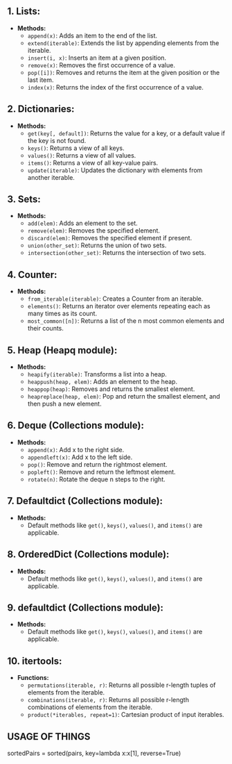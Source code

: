 ## 1. Lists:

- **Methods:**
  - `append(x)`: Adds an item to the end of the list.
  - `extend(iterable)`: Extends the list by appending elements from the iterable.
  - `insert(i, x)`: Inserts an item at a given position.
  - `remove(x)`: Removes the first occurrence of a value.
  - `pop([i])`: Removes and returns the item at the given position or the last item.
  - `index(x)`: Returns the index of the first occurrence of a value.

## 2. Dictionaries:

- **Methods:**
  - `get(key[, default])`: Returns the value for a key, or a default value if the key is not found.
  - `keys()`: Returns a view of all keys.
  - `values()`: Returns a view of all values.
  - `items()`: Returns a view of all key-value pairs.
  - `update(iterable)`: Updates the dictionary with elements from another iterable.

## 3. Sets:

- **Methods:**
  - `add(elem)`: Adds an element to the set.
  - `remove(elem)`: Removes the specified element.
  - `discard(elem)`: Removes the specified element if present.
  - `union(other_set)`: Returns the union of two sets.
  - `intersection(other_set)`: Returns the intersection of two sets.

## 4. Counter:

- **Methods:**
  - `from_iterable(iterable)`: Creates a Counter from an iterable.
  - `elements()`: Returns an iterator over elements repeating each as many times as its count.
  - `most_common([n])`: Returns a list of the n most common elements and their counts.

## 5. Heap (Heapq module):

- **Methods:**
  - `heapify(iterable)`: Transforms a list into a heap.
  - `heappush(heap, elem)`: Adds an element to the heap.
  - `heappop(heap)`: Removes and returns the smallest element.
  - `heapreplace(heap, elem)`: Pop and return the smallest element, and then push a new element.

## 6. Deque (Collections module):

- **Methods:**
  - `append(x)`: Add x to the right side.
  - `appendleft(x)`: Add x to the left side.
  - `pop()`: Remove and return the rightmost element.
  - `popleft()`: Remove and return the leftmost element.
  - `rotate(n)`: Rotate the deque n steps to the right.

## 7. Defaultdict (Collections module):

- **Methods:**
  - Default methods like `get()`, `keys()`, `values()`, and `items()` are applicable.

## 8. OrderedDict (Collections module):

- **Methods:**
  - Default methods like `get()`, `keys()`, `values()`, and `items()` are applicable.

## 9. defaultdict (Collections module):

- **Methods:**
  - Default methods like `get()`, `keys()`, `values()`, and `items()` are applicable.

## 10. itertools:

- **Functions:**
  - `permutations(iterable, r)`: Returns all possible r-length tuples of elements from the iterable.
  - `combinations(iterable, r)`: Returns all possible r-length combinations of elements from the iterable.
  - `product(*iterables, repeat=1)`: Cartesian product of input iterables.

## USAGE OF THINGS

sortedPairs = sorted(pairs, key=lambda x:x[1], reverse=True)
